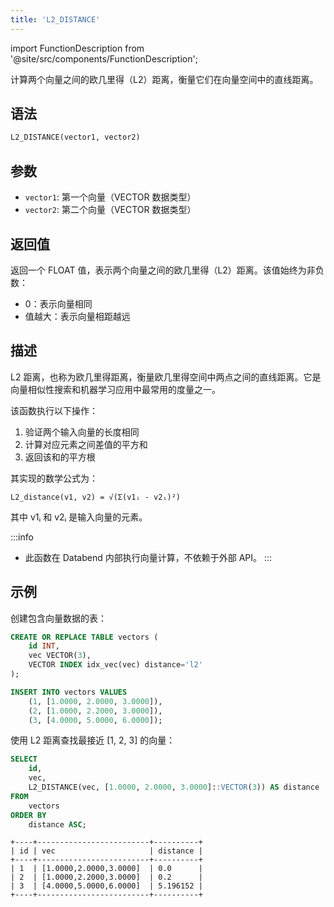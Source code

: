 ```yaml
---
title: 'L2_DISTANCE'
---
```


import FunctionDescription from '@site/src/components/FunctionDescription';

<FunctionDescription description="引入或更新于：v1.2.777"/>

计算两个向量之间的欧几里得（L2）距离，衡量它们在向量空间中的直线距离。

## 语法

```sql
L2_DISTANCE(vector1, vector2)
```

## 参数

- `vector1`: 第一个向量（VECTOR 数据类型）
- `vector2`: 第二个向量（VECTOR 数据类型）

## 返回值

返回一个 FLOAT 值，表示两个向量之间的欧几里得（L2）距离。该值始终为非负数：
- 0：表示向量相同
- 值越大：表示向量相距越远

## 描述

L2 距离，也称为欧几里得距离，衡量欧几里得空间中两点之间的直线距离。它是向量相似性搜索和机器学习应用中最常用的度量之一。

该函数执行以下操作：

1. 验证两个输入向量的长度相同
2. 计算对应元素之间差值的平方和
3. 返回该和的平方根

其实现的数学公式为：

```
L2_distance(v1, v2) = √(Σ(v1ᵢ - v2ᵢ)²)
```

其中 v1ᵢ 和 v2ᵢ 是输入向量的元素。

:::info
- 此函数在 Databend 内部执行向量计算，不依赖于外部 API。
:::

## 示例

创建包含向量数据的表：

```sql
CREATE OR REPLACE TABLE vectors (
    id INT,
    vec VECTOR(3),
    VECTOR INDEX idx_vec(vec) distance='l2'
);

INSERT INTO vectors VALUES
    (1, [1.0000, 2.0000, 3.0000]),
    (2, [1.0000, 2.2000, 3.0000]),
    (3, [4.0000, 5.0000, 6.0000]);
```

使用 L2 距离查找最接近 [1, 2, 3] 的向量：

```sql
SELECT 
    id,
    vec, 
    L2_DISTANCE(vec, [1.0000, 2.0000, 3.0000]::VECTOR(3)) AS distance
FROM 
    vectors
ORDER BY 
    distance ASC;
```

```
+----+-------------------------+----------+
| id | vec                     | distance |
+----+-------------------------+----------+
| 1  | [1.0000,2.0000,3.0000]  | 0.0      |
| 2  | [1.0000,2.2000,3.0000]  | 0.2      |
| 3  | [4.0000,5.0000,6.0000]  | 5.196152 |
+----+-------------------------+----------+
```